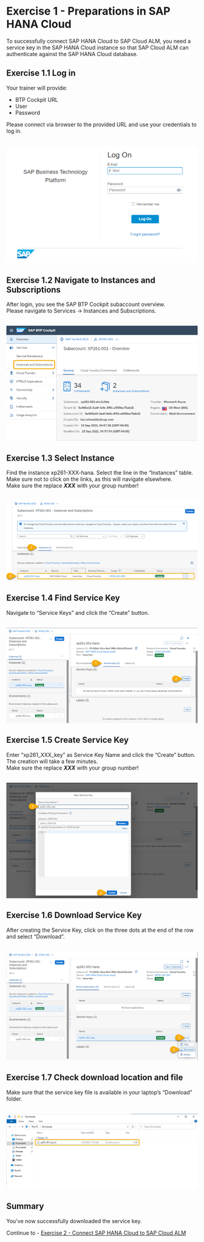 # Exercise 1 - Preparations in SAP HANA Cloud

To successfully connect SAP HANA Cloud to SAP Cloud ALM, you need a service key in the SAP HANA Cloud instance so that SAP Cloud ALM can authenticate against the SAP HANA Cloud database. 

## Exercise 1.1 Log in

Your trainer will provide:  
- BTP Cockpit URL
- User
- Password  

Please connect via browser to the provided URL and use your credentials to log in.  

<br>![](/exercises/ex1/images/Ex1_1.png)


## Exercise 1.2 Navigate to Instances and Subscriptions

After login, you see the SAP BTP Cockpit subaccount overview.  
Please navigate to Services → Instances and Subscriptions.

<br>![](/exercises/ex1/images/Ex1_2.png)


## Exercise 1.3 Select Instance

Find the instance xp261-XXX-hana. Select the line in the “Instances” table.  
Make sure not to click on the links, as this will navigate elsewhere.  
Make sure the replace _**XXX**_ with your group number!

<br>![](/exercises/ex1/images/Ex1_3.png)

## Exercise 1.4 Find Service Key

Navigate to “Service Keys” and click the “Create” button.

<br>![](/exercises/ex1/images/Ex1_4.png)

## Exercise 1.5 Create Service Key

Enter “xp261_XXX_key” as Service Key Name and click the “Create” button.
The creation will take a few minutes.  
Make sure the replace _**XXX**_ with your group number!  

<br>![](/exercises/ex1/images/Ex1_5.png)

## Exercise 1.6 Download Service Key

After creating the Service Key, click on the three dots at the end of the row and select “Download”.

<br>![](/exercises/ex1/images/Ex1_6.png)

## Exercise 1.7 Check download location and file

Make sure that the service key file is available in your laptop’s “Download” folder.

<br>![](/exercises/ex1/images/Ex1_7.png)


## Summary

You've now successfully downloaded the service key.

Continue to - [Exercise 2 - Connect SAP HANA Cloud to SAP Cloud ALM](../ex2/README.md)
